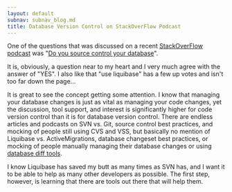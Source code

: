 ```yaml
---
layout: default
subnav: subnav_blog.md
title: Database Version Control on StackOverFlow Podcast
---
```



One of the questions that was discussed on a recent <a href="http://blog.stackoverflow.com/2009/05/podcast-54/">StackOverFlow podcast</a> was "<a href="http://stackoverflow.com/questions/115369/do-you-source-control-your-databases">Do you source control your database</a>".


It is, obviously, a question near to my heart and I very much agree with the answer of "YES".  I also like that "use liquibase" has a few up votes and isn't too far down the page...


It is great to see the concept getting some attention. I know that managing your database changes is just as vital as managing your code changes, yet the discussion, tool support, and interest is significantly higher for code version control than it is for database version control.  There are endless articles and podcasts on SVN vs. Git, source control best practices, and mocking of people still using CVS and VSS, but basically no mention of Liquibase vs. ActiveMigrations, database changeset best practices, or mocking of people manually managing their database changes or using <a href="http://www.liquibase.org/2007/06/the-problem-with-database-diffs.html">database diff tools</a>.


I know Liquibase has saved my butt as many times as SVN has, and I want it to be able to help as many other developers as possible.  The first step, however, is learning that there are tools out there that will help them.
